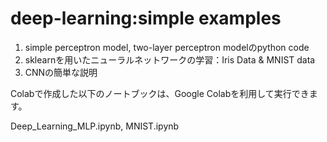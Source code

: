 # deep-learning:simple examples
1. simple perceptron model, two-layer perceptron modelのpython code
2. sklearnを用いたニューラルネットワークの学習：Iris Data & MNIST data
3. CNNの簡単な説明

Colabで作成した以下のノートブックは、Google Colabを利用して実行できます。

Deep_Learning_MLP.ipynb, MNIST.ipynb
